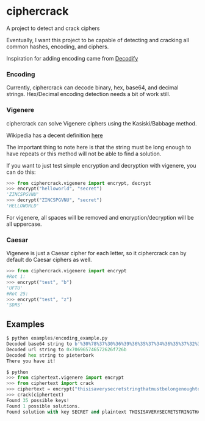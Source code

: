 # ciphercrack
A project to detect and crack ciphers

Eventually, I want this project to be capable of detecting and cracking all common hashes, encoding, and ciphers.

Inspiration for adding encoding came from [Decodify](https://github.com/UltimateHackers/Decodify/blob/master/README.md)

### Encoding

Currently, ciphercrack can decode binary, hex, base64, and decimal strings. Hex/Decimal encoding detection needs a bit of work still.

### Vigenere

ciphercrack can solve Vigenere ciphers using the Kasiski/Babbage method. 

Wikipedia has a decent definition [here](https://en.wikipedia.org/wiki/Kasiski_examination)

The important thing to note here is that the string must be long enough to have repeats or this method will not be able to find a solution.

If you want to just test simple encryption and decryption with vigenere, you can do this:
```python
>>> from ciphercrack.vigenere import encrypt, decrypt
>>> encrypt("helloworld", "secret")
'ZINCSPGVNU'
>>> decrypt("ZINCSPGVNU", "secret")
'HELLOWORLD'
```

For vigenere, all spaces will be removed and encryption/decryption will be all uppercase.

### Caesar

Vigenere is just a Caesar cipher for each letter, so it ciphercrack can by default do Caesar ciphers as well.

```python
>>> from ciphercrack.vigenere import encrypt
#Rot 1:
>>> encrypt("test", "b")
'UFTU'
#Rot 25:
>>> encrypt("test", "z")
'SDRS'
```

## Examples
```python
$ python examples/encoding_example.py
Decoded base64 string to b'%30%78%37%30%36%39%36%35%37%34%36%35%37%32%36%32%36%66%37%32%36%62'
Decoded url string to 0x706965746572626f726b
Decoded hex string to pieterbork
There you have it!  
```

```python
$ python
>>> from ciphertext.vigenere import encrypt
>>> from ciphertext import crack
>>> ciphertext = encrypt("thisisaverysecretstringthatmustbelongenoughtohaveduplicatessothaticancrackthecipherwhichismuchmoredifficultwhenthetextisshort", "secret")
>>> crack(ciphertext)
Found 35 possible keys!
Found 1 possible solutions.                                                                           
Found solution with key SECRET and plaintext THISISAVERYSECRETSTRINGTHATMUSTBELONGENOUGHTOHAVEDUPLICATESSOTHATICANCRACKTHECIPHERWHICHISMUCHMOREDIFFICULTWHENTHETEXTISSHORT                                  
```
